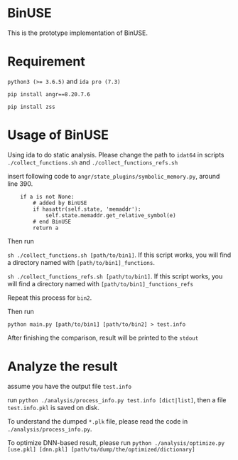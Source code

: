 # BinUSE
This is the prototype implementation of BinUSE.

# Requirement
`python3 (>= 3.6.5)` and `ida pro (7.3)`

`pip install angr==8.20.7.6`

`pip install zss`

# Usage of BinUSE
Using ida to do static analysis. Please change the path to `idat64` in scripts `./collect_functions.sh` and `./collect_functions_refs.sh`

insert following code to `angr/state_plugins/symbolic_memory.py`, around line 390.

```
    if a is not None:
        # added by BinUSE
        if hasattr(self.state, 'memaddr'):
            self.state.memaddr.get_relative_symbol(e)
        # end BinUSE
        return a
```

Then run

`sh ./collect_functions.sh [path/to/bin1]`. If this script works, you will find a directory named with `[path/to/bin1]_functions`.

`sh ./collect_functions_refs.sh [path/to/bin1]`. If this script works, you will find a directory named with `[path/to/bin1]_functions_refs`

Repeat this process for `bin2`.

Then run

`python main.py [path/to/bin1] [path/to/bin2] > test.info`

After finishing the comparison, result will be printed to the `stdout`

# Analyze the result
assume you have the output file `test.info`

run `python ./analysis/process_info.py test.info [dict|list]`, then a file `test.info.pkl` is saved on disk.

To understand the dumped `*.plk` file, please read the code in `./analysis/process_info.py`.

To optimize DNN-based result, please run `python ./analysis/optimize.py [use.pkl] [dnn.pkl] [path/to/dump/the/optimized/dictionary]`

